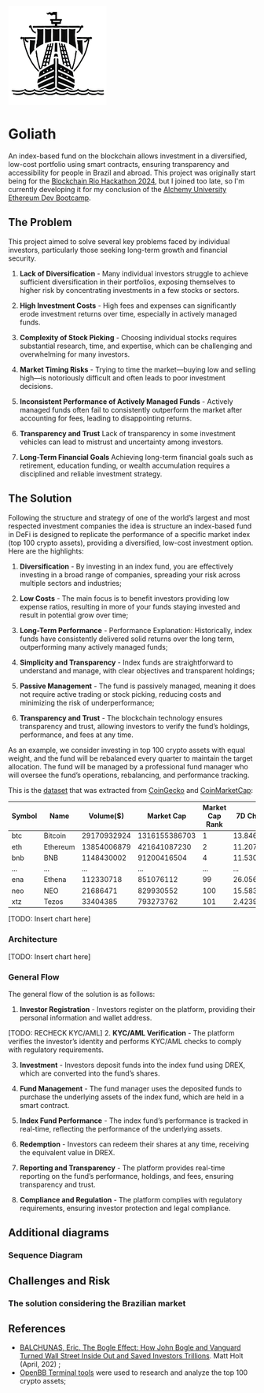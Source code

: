 <img src="./images/goliath_logo.png" alt="Goliath logo" width="200"/>


# Goliath


An index-based fund on the blockchain allows investment in a diversified, low-cost portfolio using smart contracts, ensuring transparency and accessibility for people in Brazil and abroad. This project was originally start being for the [Blockchain Rio Hackathon 2024](https://taikai.network/blockchainrio/hackathons/blockchainriohack24), but I joined too late, so I'm currently developing it for my conclusion of the [Alchemy University Ethereum Dev Bootcamp](https://www.alchemy.com/university/courses/ethereum).


## The Problem


This project aimed to solve several key problems faced by individual investors, particularly those seeking long-term growth and financial security.


1. **Lack of Diversification** - Many individual investors struggle to achieve sufficient diversification in their portfolios, exposing themselves to higher risk by concentrating investments in a few stocks or sectors.

2. **High Investment Costs** - High fees and expenses can significantly erode investment returns over time, especially in actively managed funds.

3. **Complexity of Stock Picking** - Choosing individual stocks requires substantial research, time, and expertise, which can be challenging and overwhelming for many investors.

4. **Market Timing Risks** - Trying to time the market—buying low and selling high—is notoriously difficult and often leads to poor investment decisions.

5. **Inconsistent Performance of Actively Managed Funds** - Actively managed funds often fail to consistently outperform the market after accounting for fees, leading to disappointing returns.

6. **Transparency and Trust** Lack of transparency in some investment vehicles can lead to mistrust and uncertainty among investors.

7. **Long-Term Financial Goals** Achieving long-term financial goals such as retirement, education funding, or wealth accumulation requires a disciplined and reliable investment strategy.


## The Solution


Following the structure and strategy of one of the world’s largest and most respected investment companies the idea is structure an index-based fund in DeFi is designed to replicate the performance of a specific market index (top 100 crypto assets), providing a diversified, low-cost investment option. Here are the highlights:

1. **Diversification** - By investing in an index fund, you are effectively investing in a broad range of companies, spreading your risk across multiple sectors and industries;

2. **Low Costs** - The main focus is to benefit investors providing low expense ratios, resulting in more of your funds staying invested and result in potential grow over time;

3. **Long-Term Performance** -  Performance Explanation: Historically, index funds have consistently delivered solid returns over the long term, outperforming many actively managed funds;

4. **Simplicity and Transparency** - Index funds are straightforward to understand and manage, with clear objectives and transparent holdings;

5. **Passive Management** - The fund is passively managed, meaning it does not require active trading or stock picking, reducing costs and minimizing the risk of underperformance;

6. **Transparency and Trust** - The blockchain technology ensures transparency and trust, allowing investors to verify the fund’s holdings, performance, and fees at any time.

As an example, we consider investing in top 100 crypto assets with equal weight, and the fund will be rebalanced every quarter to maintain the target allocation. The fund will be managed by a professional fund manager who will oversee the fund’s operations, rebalancing, and performance tracking.

This is the [dataset](./data/crypto_top100_20240720.csv) that was extracted from [CoinGecko](https://www.coingecko.com/) and [CoinMarketCap](https://coinmarketcap.com/):

|Symbol|Name|Volume($)|Market Cap|Market Cap Rank|7D Change(%)|24H Change(%)|
|---|---|---|---|---|---|---|
|btc|Bitcoin|29170932924|1316155386703|1|13.8463024353|1.6455094063|
|eth|Ethereum|13854006879|421641087230|2|11.2073976248|1.3613438677|
|bnb|BNB|1148430002|91200416504|4|11.530399447|2.0263956427|
|...|...|...|...|...|...|...|
|ena|Ethena|112330718|851076112|99|26.056214969|4.5431090342|
|neo|NEO|21686471|829930552|100|15.5835334306|2.7088383571  |
|xtz|Tezos|33404385|793273762|101|2.4239090784|-2.2068254177|



[TODO: Insert chart here]


### Architecture


[TODO: Insert chart here]


### General Flow

The general flow of the solution is as follows:

1. **Investor Registration** - Investors register on the platform, providing their personal information and wallet address.

[TODO: RECHECK KYC/AML]
2. **KYC/AML Verification** - The platform verifies the investor’s identity and performs KYC/AML checks to comply with regulatory requirements.

3. **Investment** - Investors deposit funds into the index fund using DREX, which are converted into the fund’s shares.

4. **Fund Management** - The fund manager uses the deposited funds to purchase the underlying assets of the index fund, which are held in a smart contract.

5. **Index Fund Performance** - The index fund’s performance is tracked in real-time, reflecting the performance of the underlying assets.

6. **Redemption** - Investors can redeem their shares at any time, receiving the equivalent value in DREX.

7. **Reporting and Transparency** - The platform provides real-time reporting on the fund’s performance, holdings, and fees, ensuring transparency and trust.

8. **Compliance and Regulation** - The platform complies with regulatory requirements, ensuring investor protection and legal compliance.

## Additional diagrams

 

### Sequence Diagram



## Challenges and Risk



### The solution considering the Brazilian market

## References

- [BALCHUNAS, Eric. The Bogle Effect: How John Bogle and Vanguard Turned Wall Street Inside Out and Saved Investors Trillions](https://www.amazon.com/Bogle-Effect-Vanguard-Investors-Trillions/dp/1637740719). Matt Holt (April, 202) ;
- [OpenBB Terminal tools](https://openbb.co/) were used to research and analyze the top 100 crypto assets;
